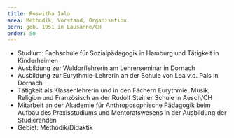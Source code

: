 ```yaml
---
title: Roswitha Iala
area: Methodik, Vorstand, Organisation
born: geb. 1951 in Lausanne/CH
order: 50
---
```


* Studium: Fachschule für Sozialpädagogik in Hamburg und Tätigkeit in Kinderheimen
* Ausbildung zur Waldorflehrerin am Lehrerseminar in Dornach
* Ausbildung zur Eurythmie-Lehrerin an der Schule von Lea v.d. Pals in Dornach
* Tätigkeit als Klassenlehrerin und in den Fächern Eurythmie, Musik, Religion und Französisch an der Rudolf Steiner Schule in Aesch/CH
* Mitarbeit an der Akademie für Anthroposophische Pädagogik beim Aufbau des Praxisstudiums und Mentoratswesens in der Ausbildung der Studierenden
* Gebiet: Methodik/Didaktik
